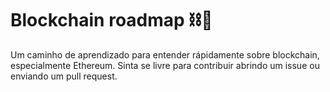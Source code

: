 # Blockchain roadmap ⛓🚀

Um caminho de aprendizado para entender rápidamente sobre blockchain, especialmente Ethereum. Sinta se livre para contribuir abrindo um issue ou enviando um pull request.
